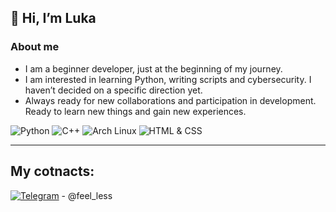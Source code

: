 ## 👋 Hi, I’m Luka 

### About me
- I am a beginner developer, just at the beginning of my journey. 
- I am interested in learning Python, writing scripts and cybersecurity. I haven’t decided on a specific direction yet.
- Always ready for new collaborations and participation in development. Ready to learn new things and gain new experiences.
  
![Python](https://img.shields.io/badge/Python-3776AB?style=for-the-badge&logo=python&logoColor=white)   ![C++](https://img.shields.io/badge/C++-00599C?style=for-the-badge&logo=c%2B%2B&logoColor=white)   ![Arch Linux](https://img.shields.io/badge/Arch_Linux-1793D1?style=for-the-badge&logo=arch-linux&logoColor=white)    ![HTML & CSS](https://img.shields.io/badge/HTML%20%26%20CSS-E44D26?style=for-the-badge&logo=html5&logoColor=white)


---
## My cotnacts:
[![Telegram](https://img.shields.io/badge/Telegram-2CA5E0?logo=telegram)](https://t.me/feel_lesss) - @feel_less

<!---
Luka-Mori/Luka-Mori is a ✨ special ✨ repository because its `README.md` (this file) appears on your GitHub profile.
You can click the Preview link to take a look at your changes.
--->
